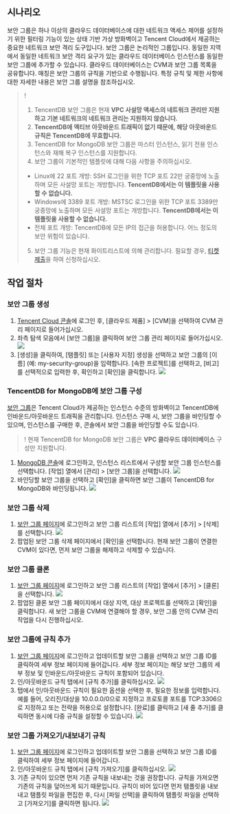 ## 시나리오
보안 그룹은 하나 이상의 클라우드 데이터베이스에 대한 네트워크 액세스 제어를 설정하기 위한 필터링 기능이 있는 상태 기반 가상 방화벽이고 Tencent Cloud에서 제공하는 중요한 네트워크 보안 격리 도구입니다. 보안 그룹은 논리적인 그룹입니다. 동일한 지역에서 동일한 네트워크 보안 격리 요구가 있는 클라우드 데이터베이스 인스턴스를 동일한 보안 그룹에 추가할 수 있습니다. 클라우드 데이터베이스는 CVM과 보안 그룹 목록을 공유합니다. 매칭은 보안 그룹의 규칙을 기반으로 수행됩니다. 특정 규칙 및 제한 사항에 대한 자세한 내용은 보안 그룹 설명을 참조하십시오.

>!
> 1. TencentDB 보안 그룹은 현재 **VPC 사설망 액세스의 네트워크 관리만 지원하고 기본 네트워크의 네트워크 관리는 지원하지 않습니다.**
> 2. **TencentDB에 액티브 아웃바운드 트래픽이 없기 때문에, 해당 아웃바운드 규칙은 TencentDB에 무효합니다.**
> 3. TencentDB for MongoDB 보안 그룹은 마스터 인스턴스, 읽기 전용 인스턴스와 재해 복구 인스턴스를 지원합니다.
> 4. 보안 그룹이 기본적인 탬플릿에 대해 다음 사항을 주의하십시오.
>  - Linux에 22 포트 개방: SSH 로그인을 위한 TCP 포트 22만 궁중망에 노출하며 모든 사설망 포트는 개방합니다. **TencentDB에서는 이 템플릿을 사용할 수 없습니다.**
>  - Windows에 3389 포트 개방: MSTSC 로그인을 위한 TCP 포트 3389만 궁중망에 노출하며 모든 사설망 포트는 개방합니다. **TencentDB에서는 이 템플릿을 사용할 수 없습니다.**
>  - 전체 포트 개방: TencentDB에 모든 IP의 접근을 허용합니다. 어느 정도의 보안 위험이 있습니다.
> 5. 보안 그룹 기능은 현재 화이트리스트에 의해 관리합니다. 필요할 경우, [티켓 제출](https://console.cloud.tencent.com/workorder/category)을 하여 신청하십시오.

## 작업 절차

### 보안 그룹 생성

1. [Tencent Cloud 콘솔](https://console.cloud.tencent.com/)에 로그인 후, [클라우드 제품] > [CVM]을 선택하여 CVM 관리 페이지로 들어가십시오.
2. 좌측 탐색 모음에서 [보안 그룹]을 클릭하여 보안 그룹 관리 페이지로 들어가십시오.
   ![](https://main.qcloudimg.com/raw/9c154ef45b104ffebef99a3de249b50c.png)
3. [생성]을 클릭하여, [탬플릿] 또는 [사용자 지정] 생성을 선택하고 보안 그룹의 [이름] (예: my-security-group)을 입력합니다. [속한 프로젝트]를 선택하고, [비고]를 선택적으로 입력한 후, 확인하고 [확인]을 클릭합니다.
![](https://main.qcloudimg.com/raw/cc9a780ddd091f68c5476ee8463e1294.png)

### TencentDB for MongoDB에 보안 그룹 구성
[보안 그룹](https://cloud.tencent.com/doc/product/213/500)은 Tencent Cloud가 제공하는 인스턴스 수준의 방화벽이고 TencentDB에 인바운드/아웃바운드 트래픽을 관리합니다. 인스턴스 구매 시, 보안 그룹을 바인딩할 수 있으며, 인스턴스를 구매한 후, 콘솔에서 보안 그룹을 바인딩할 수도 있습니다.

> ! 현재 TencentDB for MongoDB 보안 그룹은 **VPC 클라우드 데이터베이스** 구성만 지원합니다.

1. [MongoDB 콘솔](https://console.cloud.tencent.com/mongodb)에 로그인하고, 인스턴스 리스트에서 구성할 보안 그룹 인스턴스를 선택합니다. [작업] 열에서 [관리] > [보안 그룹]을 선택합니다.
![](https://main.qcloudimg.com/raw/22337a8d71bb79228790c3253d4fd3e2.png)
2. 바인딩할 보안 그룹을 선택하고 [확인]을 클릭하면 보안 그룹이 TencentDB for MongoDB와 바인딩됩니다.
![](https://main.qcloudimg.com/raw/b63568e07e679628d17d61b75fb453f5.png)

### 보안 그룹 삭제
1. [보안 그룹 페이지](https://console.cloud.tencent.com/cvm/securitygroup)에 로그인하고 보안 그룹 리스트의 [작업] 열에서 [추가] > [삭제]를 선택합니다.
![](https://main.qcloudimg.com/raw/794d76f9f7969fe66f250b63e7a99415.png)
2. 팝업된 보안 그룹 삭제 페이지에서 [확인]을 선택합니다. 현재 보안 그룹이 연결한 CVM이 있다면, 먼저 보안 그룹을 해제하고 삭제할 수 있습니다.

### 보안 그룹 클론
1. [보안 그룹 페이지](https://console.cloud.tencent.com/cvm/securitygroup)에 로그인하고 보안 그룹 리스트의 [작업] 열에서 [추가] > [클론]을 선택합니다.
   ![](https://main.qcloudimg.com/raw/28810c1f2b863caac6d4598d3b4c5c07.png)
2. 팝업된 클론 보안 그룹 페이지에서 대상 지역, 대상 프로젝트를 선택하고 [확인]을 클릭합니다. 새 보안 그룹을 CVM에 연결해야 할 경우, 보안 그룹 안의 CVM 관리 작업을 다시 진행하십시오.

### 보안 그룹에 규칙 추가
1. [보안 그룹 페이지](https://console.cloud.tencent.com/cvm/securitygroup)에 로그인하고 업데이트할 보안 그룹을 선택하고 보안 그룹 ID를 클릭하여 세부 정보 페이지에 들어갑니다. 세부 정보 페이지는 해당 보안 그룹의 세부 정보 및 인바운드/아웃바운드 규칙이 포함되어 있습니다.
2. 인/아웃바운드 규칙 탭에서 [규칙 추가]를 클릭하십시오.
  ![](https://main.qcloudimg.com/raw/c2c4533dc6ff96e4f2af2fb8ee0fea30.png)
3. 탭에서 인/아웃바운드 규칙이 필요한 옵션을 선택한 후, 필요한 정보를 입력합니다. 예를 들어, 오리진/대상을 10.0.0.0/0으로 지정하고 프로토콜 포트를 TCP:3306으로 지정하고 또는 전략을 허용으로 설정합니다. [완료]를 클릭하고 [새 줄 추가]를 클릭하면 동시에 다중 규칙을 설정할 수 있습니다.
  ![](https://main.qcloudimg.com/raw/2f48931b61d45ab8275e12cf0cf70945.png)

### 보안 그룹 가져오기/내보내기 규칙
1. [보안 그룹 페이지](https://console.cloud.tencent.com/cvm/securitygroup)에 로그인하고 업데이트할 보안 그룹을 선택하고 보안 그룹 ID를 클릭하여 세부 정보 페이지에 들어갑니다.
2. 인/아웃바운드 규칙 탭에서 [규칙 가져오기]를 클릭하십시오.
![](https://main.qcloudimg.com/raw/ab01ffb53084acf3e88219df7aca7b25.png)
3. 기존 규칙이 있으면 먼저 기존 규칙을 내보내는 것을 권장합니다. 규칙을 가져오면 기존의 규칙을 덮어쓰게 되기 때문입니다. 규칙이 비어 있다면 먼저 탬플릿을 내보내고 탬플릿 파일을 편집한 후, 다시 [파일 선택]을 클릭하여 탬플릿 파일을 선택하고 [가져오기]를 클릭하면 됩니다.
![](https://main.qcloudimg.com/raw/fda954cd9eaa9058a1fea6ca52d12f50.png)
